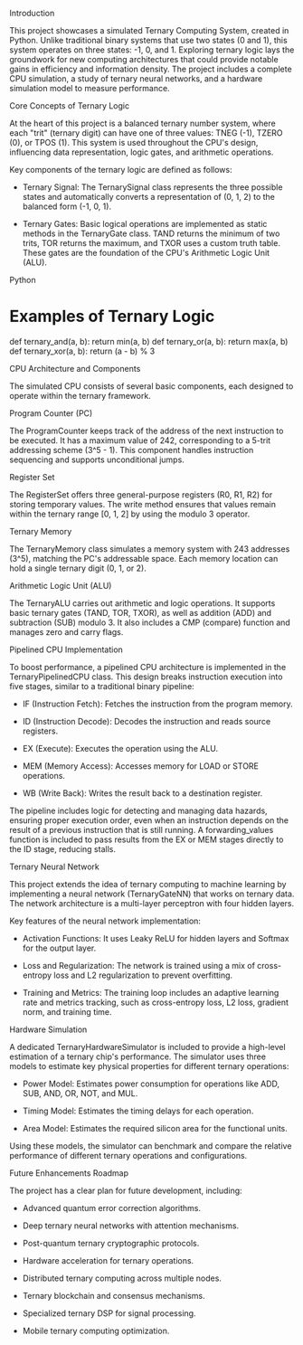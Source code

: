 Introduction

This project showcases a simulated Ternary Computing System, created in Python. Unlike traditional binary systems that use two states (0 and 1), this system operates on three states: -1, 0, and 1. Exploring ternary logic lays the groundwork for new computing architectures that could provide notable gains in efficiency and information density. The project includes a complete CPU simulation, a study of ternary neural networks, and a hardware simulation model to measure performance.

Core Concepts of Ternary Logic

At the heart of this project is a balanced ternary number system, where each "trit" (ternary digit) can have one of three values: TNEG (-1), TZERO (0), or TPOS (1). This system is used throughout the CPU's design, influencing data representation, logic gates, and arithmetic operations.

Key components of the ternary logic are defined as follows:

- Ternary Signal: The TernarySignal class represents the three possible states and automatically converts a representation of (0, 1, 2) to the balanced form (-1, 0, 1).

- Ternary Gates: Basic logical operations are implemented as static methods in the TernaryGate class. TAND returns the minimum of two trits, TOR returns the maximum, and TXOR uses a custom truth table. These gates are the foundation of the CPU's Arithmetic Logic Unit (ALU).

Python

# Examples of Ternary Logic
def ternary_and(a, b): return min(a, b)
def ternary_or(a, b): return max(a, b)
def ternary_xor(a, b): return (a - b) % 3

CPU Architecture and Components

The simulated CPU consists of several basic components, each designed to operate within the ternary framework.

Program Counter (PC)

The ProgramCounter keeps track of the address of the next instruction to be executed. It has a maximum value of 242, corresponding to a 5-trit addressing scheme (3^5 - 1). This component handles instruction sequencing and supports unconditional jumps.

Register Set

The RegisterSet offers three general-purpose registers (R0, R1, R2) for storing temporary values. The write method ensures that values remain within the ternary range [0, 1, 2] by using the modulo 3 operator.

Ternary Memory

The TernaryMemory class simulates a memory system with 243 addresses (3^5), matching the PC's addressable space. Each memory location can hold a single ternary digit (0, 1, or 2).

Arithmetic Logic Unit (ALU)

The TernaryALU carries out arithmetic and logic operations. It supports basic ternary gates (TAND, TOR, TXOR), as well as addition (ADD) and subtraction (SUB) modulo 3. It also includes a CMP (compare) function and manages zero and carry flags.

Pipelined CPU Implementation

To boost performance, a pipelined CPU architecture is implemented in the TernaryPipelinedCPU class. This design breaks instruction execution into five stages, similar to a traditional binary pipeline:

- IF (Instruction Fetch): Fetches the instruction from the program memory.

- ID (Instruction Decode): Decodes the instruction and reads source registers.

- EX (Execute): Executes the operation using the ALU.

- MEM (Memory Access): Accesses memory for LOAD or STORE operations.

- WB (Write Back): Writes the result back to a destination register.

The pipeline includes logic for detecting and managing data hazards, ensuring proper execution order, even when an instruction depends on the result of a previous instruction that is still running. A forwarding_values function is included to pass results from the EX or MEM stages directly to the ID stage, reducing stalls.

Ternary Neural Network

This project extends the idea of ternary computing to machine learning by implementing a neural network (TernaryGateNN) that works on ternary data. The network architecture is a multi-layer perceptron with four hidden layers.

Key features of the neural network implementation:

- Activation Functions: It uses Leaky ReLU for hidden layers and Softmax for the output layer.

- Loss and Regularization: The network is trained using a mix of cross-entropy loss and L2 regularization to prevent overfitting.

- Training and Metrics: The training loop includes an adaptive learning rate and metrics tracking, such as cross-entropy loss, L2 loss, gradient norm, and training time.

Hardware Simulation

A dedicated TernaryHardwareSimulator is included to provide a high-level estimation of a ternary chip's performance. The simulator uses three models to estimate key physical properties for different ternary operations:

- Power Model: Estimates power consumption for operations like ADD, SUB, AND, OR, NOT, and MUL.

- Timing Model: Estimates the timing delays for each operation.

- Area Model: Estimates the required silicon area for the functional units.

Using these models, the simulator can benchmark and compare the relative performance of different ternary operations and configurations.

Future Enhancements Roadmap

The project has a clear plan for future development, including:

- Advanced quantum error correction algorithms.

- Deep ternary neural networks with attention mechanisms.

- Post-quantum ternary cryptographic protocols.

- Hardware acceleration for ternary operations.

- Distributed ternary computing across multiple nodes.

- Ternary blockchain and consensus mechanisms.

- Specialized ternary DSP for signal processing.

- Mobile ternary computing optimization.
